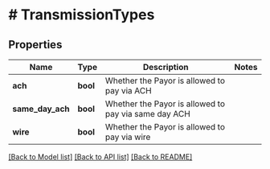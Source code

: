 # # TransmissionTypes

## Properties

Name | Type | Description | Notes
------------ | ------------- | ------------- | -------------
**ach** | **bool** | Whether the Payor is allowed to pay via ACH | 
**same_day_ach** | **bool** | Whether the Payor is allowed to pay via same day ACH | 
**wire** | **bool** | Whether the Payor is allowed to pay via wire | 

[[Back to Model list]](../../README.md#documentation-for-models) [[Back to API list]](../../README.md#documentation-for-api-endpoints) [[Back to README]](../../README.md)


